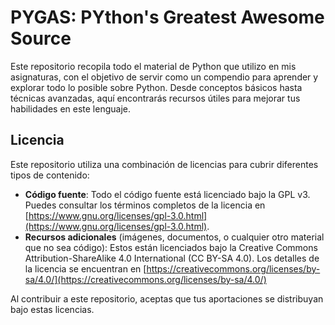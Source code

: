 # PYGAS: PYthon's Greatest Awesome Source

Este repositorio recopila todo el material de Python que utilizo en mis asignaturas, con el objetivo de servir como un
compendio para aprender y explorar todo lo posible sobre Python. Desde conceptos básicos hasta técnicas avanzadas, aquí
encontrarás recursos útiles para mejorar tus habilidades en este lenguaje.

## Licencia

Este repositorio utiliza una combinación de licencias para cubrir diferentes tipos de contenido:

- **Código fuente**: Todo el código fuente está licenciado bajo la GPL v3. Puedes consultar los términos completos de la
  licencia en [https://www.gnu.org/licenses/gpl-3.0.html](https://www.gnu.org/licenses/gpl-3.0.html).
- **Recursos adicionales** (imágenes, documentos, o cualquier otro material que no sea código): Estos están licenciados
  bajo la Creative Commons Attribution-ShareAlike 4.0 International (CC BY-SA 4.0). Los detalles de la licencia se
  encuentran en [https://creativecommons.org/licenses/by-sa/4.0/](https://creativecommons.org/licenses/by-sa/4.0/)

Al contribuir a este repositorio, aceptas que tus aportaciones se distribuyan bajo estas licencias.
